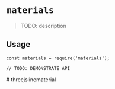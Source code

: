 # `materials`

> TODO: description

## Usage

```
const materials = require('materials');

// TODO: DEMONSTRATE API
```
#   t h r e e j s l i n e m a t e r i a l  
 